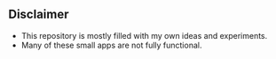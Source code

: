 **Disclaimer**
------
+ This repository is mostly filled with my own ideas and experiments.
+ Many of these small apps are not fully functional.